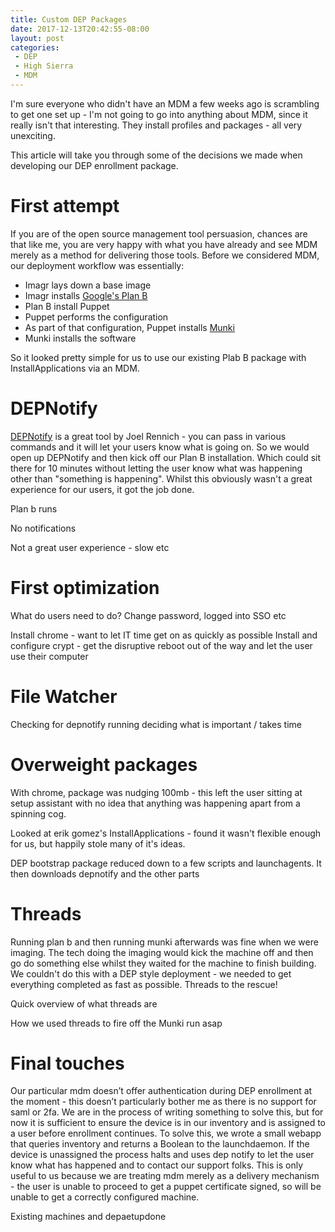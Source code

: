 ```yaml
---
title: Custom DEP Packages
date: 2017-12-13T20:42:55-08:00
layout: post
categories:
 - DEP
 - High Sierra
 - MDM
---
```


I'm sure everyone who didn't have an MDM a few weeks ago is scrambling to get one set up - I'm not going to go into anything about MDM, since it really isn't that interesting. They install profiles and packages - all very unexciting.

This article will take you through some of the decisions we made when developing our DEP enrollment package.

# First attempt

If you are of the open source management tool persuasion, chances are that like me, you are very happy with what you have already and see MDM merely as a method for delivering those tools. Before we considered MDM, our deployment workflow was essentially:

- Imagr lays down a base image
- Imagr installs [Google's Plan B](https://github.com/google/macops-planb)
- Plan B install Puppet
- Puppet performs the configuration
- As part of that configuration, Puppet installs [Munki](https://github.com/munki/munki)
- Munki installs the software

So it looked pretty simple for us to use our existing Plab B package with InstallApplications via an MDM.

# DEPNotify

[DEPNotify](https://gitlab.com/Mactroll/DEPNotify) is a great tool by Joel Rennich - you can pass in various commands and it will let your users know what is going on. So we would open up DEPNotify and then kick off our Plan B installation. Which could sit there for 10 minutes without letting the user know what was happening other than "something is happening". Whilst this obviously wasn't a great experience for our users, it got the job done.

Plan b runs

No notifications

Not a great user experience - slow etc

# First optimization

What do users need to do? Change password, logged into SSO etc

Install chrome - want to let IT time get on as quickly as possible
Install and configure crypt - get the disruptive reboot out of the way and let the user use their computer

# File Watcher

Checking for depnotify running
deciding what is important / takes time

# Overweight packages

With chrome, package was nudging 100mb - this left the user sitting at setup assistant with no idea that anything was happening apart from a spinning cog.

Looked at erik gomez's InstallApplications - found it wasn't flexible enough for us, but happily stole many of it's ideas.

DEP bootstrap package reduced down to a few scripts and launchagents. It then downloads depnotify and the other parts

# Threads

Running plan b and then running munki afterwards was fine when we were imaging. The tech doing the imaging would kick the machine off and then go do something else whilst they waited for the machine to finish building. We couldn't do this with a DEP style deployment - we needed to get everything completed as fast as possible. Threads to the rescue!

Quick overview of what threads are

How we used threads to fire off the Munki run asap

# Final touches

Our particular mdm doesn’t offer authentication during DEP enrollment at the moment - this doesn’t particularly bother me as there is no support for saml or 2fa. We are in the process of writing something to solve this, but for now it is sufficient to ensure the device is in our inventory and is assigned to a user before enrollment continues. To solve this, we wrote a small webapp that queries inventory and returns a Boolean to the launchdaemon. If the device is unassigned the process halts and uses dep notify to let the user know what has happened and to contact our support folks. This is only useful to us because we are treating mdm merely as a delivery mechanism - the user is unable to proceed to get a puppet certificate signed, so will be unable to get a correctly configured machine.

Existing machines and depaetupdone